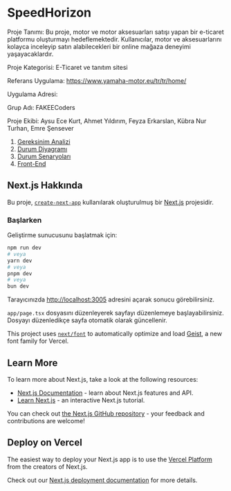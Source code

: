 # SpeedHorizon

Proje Tanımı: Bu proje, motor ve motor aksesuarları satışı yapan bir e-ticaret platformu oluşturmayı hedeflemektedir. Kullanıcılar, motor ve aksesuarlarını kolayca inceleyip satın alabilecekleri bir online mağaza deneyimi yaşayacaklardır.

Proje Kategorisi: E-Ticaret ve tanıtım sitesi

Referans Uygulama: https://www.yamaha-motor.eu/tr/tr/home/

Uygulama Adresi: 

Grup Adı: FAKEECoders

Proje Ekibi: Aysu Ece Kurt, Ahmet Yıldırım, Feyza Erkarslan, Kübra Nur Turhan, Emre Şensever 

1. [Gereksinim Analizi](Gereksinim-Analizi.md)
2. [Durum Diyagramı](Durum-Diyagramı.md)   
3. [Durum Senaryoları](Durum-Senaryoları.md)
4. [Front-End](./Front-End)

## Next.js Hakkında

Bu proje, [`create-next-app`](https://nextjs.org/docs/app/api-reference/cli/create-next-app) kullanılarak oluşturulmuş bir [Next.js](https://nextjs.org) projesidir.

### Başlarken

Geliştirme sunucusunu başlatmak için:

```bash
npm run dev
# veya
yarn dev
# veya
pnpm dev
# veya
bun dev
```

Tarayıcınızda [http://localhost:3005](http://localhost:3005) adresini açarak sonucu görebilirsiniz.

`app/page.tsx` dosyasını düzenleyerek sayfayı düzenlemeye başlayabilirsiniz. Dosyayı düzenledikçe sayfa otomatik olarak güncellenir.

This project uses [`next/font`](https://nextjs.org/docs/app/building-your-application/optimizing/fonts) to automatically optimize and load [Geist](https://vercel.com/font), a new font family for Vercel.

## Learn More

To learn more about Next.js, take a look at the following resources:

- [Next.js Documentation](https://nextjs.org/docs) - learn about Next.js features and API.
- [Learn Next.js](https://nextjs.org/learn) - an interactive Next.js tutorial.

You can check out [the Next.js GitHub repository](https://github.com/vercel/next.js) - your feedback and contributions are welcome!

## Deploy on Vercel

The easiest way to deploy your Next.js app is to use the [Vercel Platform](https://vercel.com/new?utm_medium=default-template&filter=next.js&utm_source=create-next-app&utm_campaign=create-next-app-readme) from the creators of Next.js.

Check out our [Next.js deployment documentation](https://nextjs.org/docs/app/building-your-application/deploying) for more details.
